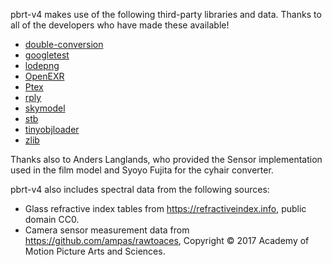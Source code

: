 
pbrt-v4 makes use of the following third-party libraries and data. Thanks
to all of the developers who have made these available!

* [double-conversion](https://github.com/google/double-conversion)
* [googletest](https://github.com/google/googletest)
* [lodepng](https://lodev.org/lodepng/)
* [OpenEXR](http:://www.openexr.com)
* [Ptex](http://ptex.us/)
* [rply](http://w3.impa.br/~diego/software/rply/)
* [skymodel](https://cgg.mff.cuni.cz/projects/SkylightModelling/)
* [stb](https://github.com/nothings/stb)
* [tinyobjloader](https://github.com/tinyobjloader/tinyobjloader)
* [zlib](https://zlib.net/)

Thanks also to Anders Langlands, who provided the Sensor implementation
used in the film model and Syoyo Fujita for the cyhair converter.

pbrt-v4 also includes spectral data from the following sources:

* Glass refractive index tables from https://refractiveindex.info, public
  domain CC0.
* Camera sensor measurement data from https://github.com/ampas/rawtoaces,
  Copyright © 2017 Academy of Motion Picture Arts and Sciences.

